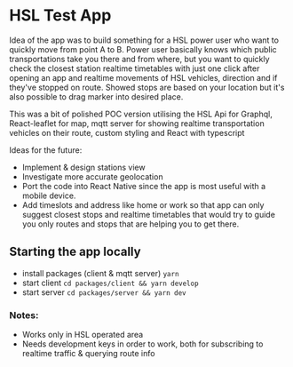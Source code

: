 # HSL Test App

Idea of the app was to build something for a HSL power user who want to quickly move from point A to B. Power user basically knows which public transportations take you there and from where, but you want to quickly check the closest station realtime timetables with just one click after opening an app and realtime movements of HSL vehicles, direction and if they've stopped on route. Showed stops are based on your location but it's also possible to drag marker into desired place.

This was a bit of polished POC version utilising the HSL Api for Graphql, React-leaflet for map, mqtt server for showing realtime transportation vehicles on their route, custom styling and React with typescript

Ideas for the future:

- Implement & design stations view
- Investigate more accurate geolocation
- Port the code into React Native since the app is most useful with a mobile device.
- Add timeslots and address like home or work so that app can only suggest closest stops and realtime timetables that would try to guide you only routes and stops that are helping you to get there.

## Starting the app locally

- install packages (client & mqtt server) `yarn`
- start client `cd packages/client && yarn develop`
- start server `cd packages/server && yarn dev`

### Notes:

- Works only in HSL operated area
- Needs development keys in order to work, both for subscribing to realtime traffic & querying route info

